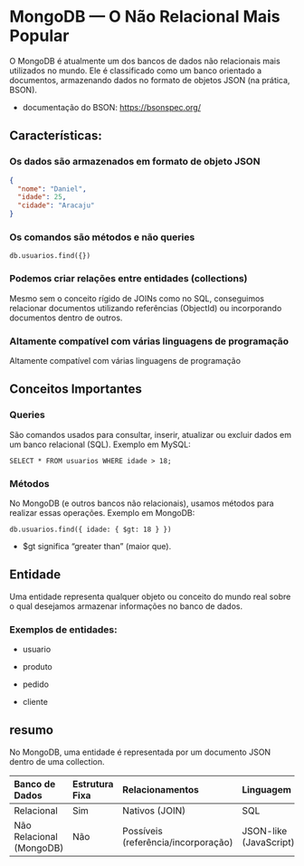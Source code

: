 # MongoDB — O Não Relacional Mais Popular

O MongoDB é atualmente um dos bancos de dados não relacionais mais utilizados no mundo. Ele é classificado como um banco orientado a documentos, armazenando dados no formato de objetos JSON (na prática, BSON).

- documentação do BSON: https://bsonspec.org/

## Características:

### Os dados são armazenados em formato de objeto JSON

```json
{
  "nome": "Daniel",
  "idade": 25,
  "cidade": "Aracaju"
}
```

### Os comandos são métodos e não queries

```
db.usuarios.find({})
```

### Podemos criar relações entre entidades (collections)

Mesmo sem o conceito rígido de JOINs como no SQL, conseguimos relacionar documentos utilizando referências (ObjectId) ou incorporando documentos dentro de outros.

### Altamente compatível com várias linguagens de programação

Altamente compatível com várias linguagens de programação

## Conceitos Importantes

### Queries

São comandos usados para consultar, inserir, atualizar ou excluir dados em um banco relacional (SQL).
Exemplo em MySQL:

```
SELECT * FROM usuarios WHERE idade > 18;
```

### Métodos

No MongoDB (e outros bancos não relacionais), usamos métodos para realizar essas operações.
Exemplo em MongoDB:

```
db.usuarios.find({ idade: { $gt: 18 } })
```

- $gt significa “greater than” (maior que).

## Entidade

Uma entidade representa qualquer objeto ou conceito do mundo real sobre o qual desejamos armazenar informações no banco de dados.

### Exemplos de entidades:

- usuario

- produto

- pedido

- cliente

## resumo

No MongoDB, uma entidade é representada por um documento JSON dentro de uma collection.

| Banco de Dados           | Estrutura Fixa | Relacionamentos                     | Linguagem              | Comandos |
| :----------------------- | :------------- | :---------------------------------- | :--------------------- | :------- |
| Relacional               | Sim            | Nativos (JOIN)                      | SQL                    | Queries  |
| Não Relacional (MongoDB) | Não            | Possíveis (referência/incorporação) | JSON-like (JavaScript) | Métodos  |
